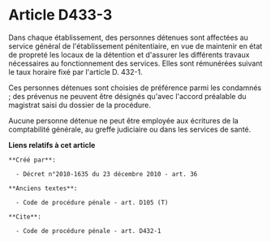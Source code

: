 # Article D433-3

Dans chaque établissement, des personnes détenues sont affectées au service général de l'établissement pénitentiaire, en vue
de maintenir en état de propreté les locaux de la détention et d'assurer les différents travaux nécessaires au fonctionnement
des services. Elles sont rémunérées suivant le taux horaire fixé par l'article D. 432-1.

Ces personnes détenues sont choisies de préférence parmi les condamnés ; des prévenus ne peuvent être désignés qu'avec
l'accord préalable du magistrat saisi du dossier de la procédure. 

Aucune personne détenue ne peut être employée aux écritures de la comptabilité générale, au greffe judiciaire ou dans les
services de santé.

**Liens relatifs à cet article**

	**Créé par**:

	  - Décret n°2010-1635 du 23 décembre 2010 - art. 36

	**Anciens textes**:

	  - Code de procédure pénale - art. D105 (T)

	**Cite**:

	  - Code de procédure pénale - art. D432-1
